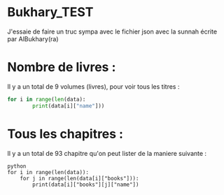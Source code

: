 # Bukhary_TEST
J'essaie de faire un truc sympa avec le fichier json avec la sunnah écrite par AlBukhary(ra)

# Nombre de livres :
Il y a un total de 9 volumes (livres), pour voir tous les titres : 

```python
for i in range(len(data):
        print(data[i]["name"]))
```
# Tous les chapitres : 
Il y a un total de 93 chapitre qu'on peut lister de la maniere suivante :

```
python
for i in range(len(data)):
    for j in range(len(data[i]["books"])):
        print(data[i]["books"][j]["name"])
```